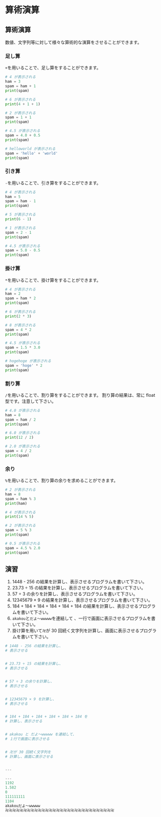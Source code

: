 # 算術演算

## 算術演算

数値、文字列等に対して様々な算術的な演算をさせることができます。

### 足し算

`+`を用いることで、足し算をすることができます。

```py
# 4 が表示される
ham = 3
spam = ham + 1
print(spam)

# 6 が表示される
print(4 + 1 + 1)

# 2 が表示される
spam = 1 + 1
print(spam)

# 4.5 が表示される
spam = 4.0 + 0.5
print(spam)

# helloworld が表示される
spam = 'hello' + 'world'
print(spam)
```

### 引き算

`-`を用いることで、引き算をすることができます。

```py
# 4 が表示される
ham = 5
spam = ham - 1
print(spam)

# 5 が表示される
print(6 - 1)

# 1 が表示される
spam = 2 - 1
print(spam)

# 4.5 が表示される
spam = 5.0 - 0.5
print(spam)
```

### 掛け算

`*`を用いることで、掛け算をすることができます。

```py
# 4 が表示される
ham = 2
spam = ham * 2
print(spam)

# 6 が表示される
print(2 * 3)

# 8 が表示される
spam = 4 * 2
print(spam)

# 4.5 が表示される
spam = 1.5 * 3.0
print(spam)

# hogehoge が表示される
spam = 'hoge' * 2
print(spam)
```

### 割り算

`/`を用いることで、割り算をすることができます。
割り算の結果は、常に float 型です。注意して下さい。

```py
# 4.0 が表示される
ham = 8
spam = ham / 2
print(spam)

# 6.0 が表示される
print(12 / 2)

# 2.0 が表示される
spam = 4 / 2
print(spam)
```

### 余り

`%`を用いることで、割り算の余りを求めることができます。

```py
# 2 が表示される
ham = 8
spam = ham % 3
print(ham)

# 4 が表示される
print(14 % 5)

# 2 が表示される
spam = 5 % 3
print(spam)

# 0.5 が表示される
spam = 4.5 % 2.0
print(spam)
```

## 演習

1. 1448 - 256 の結果を計算し、表示させるプログラムを書いて下さい。
2. 23.73 ÷ 15 の結果を計算し、表示させるプログラムを書いて下さい。
3. 57 ÷ 3 の余りを計算し、表示させるプログラムを書いて下さい。
4. 12345679 × 9 の結果を計算し、表示させるプログラムを書いて下さい。
5. 184 + 184 + 184 + 184 + 184 + 184 の結果を計算し、表示させるプログラムを書いて下さい。
6. `akakou`と`だよ～wwwww`を連結して 、一行で画面に表示させるプログラムを書いて下さい。
7. 掛け算を用いて`卍`が 30 回続く文字列を計算し、画面に表示させるプログラムを書いて下さい。

```py
# 1448 - 256 の結果を計算し、
# 表示させる


# 23.73 ÷ 15 の結果を計算し、
# 表示させる


# 57 ÷ 3 の余りを計算し、
# 表示させる


# 12345679 × 9 を計算し、
# 表示させる


# 184 + 184 + 184 + 184 + 184 + 184 を
# 計算し、表示させる


# akakou と だよ～wwwww を連結して、
# １行で画面に表示させる


# 卍が 30 回続く文字列を
# 計算し、画面に表示させる


---

---
1192
1.582
0
111111111
1104
akakouだよ～wwwww
卍卍卍卍卍卍卍卍卍卍卍卍卍卍卍卍卍卍卍卍卍卍卍卍卍卍卍卍卍卍
```
